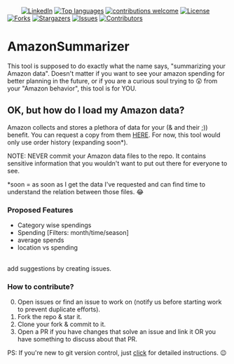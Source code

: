 



&nbsp;&nbsp;&nbsp;&nbsp;&nbsp;&nbsp;&nbsp;
[![LinkedIn](https://img.shields.io/badge/-LinkedIn-black.svg?style=flat-square&logo=linkedin&colorB=555)](https://www.linkedin.com/in/shreyanshdixit/)
[![Top languages](https://img.shields.io/github/languages/top/Zircoz/AmazonSummarizer)](https://github.com/Zircoz/AmazonSummarizer/issues)
[![contributions welcome](https://img.shields.io/badge/contributions-welcome-brightgreen.svg?style=flat)](https://github.com/Zircoz/AmazonSummarizer/issues)
[![License](https://img.shields.io/github/license/Zircoz/AmazonSummarizer?style=flat-square)](https://github.com/Zircoz/AmazonSummarizer/blob/main/LICENSE)
[![Forks](https://img.shields.io/github/forks/Zircoz/AmazonSummarizer.svg?logo=github)](https://github.com/Zircoz/AmazonSummarizer/graphs/contributors)
[![Stargazers](https://img.shields.io/github/stars/Zircoz/AmazonSummarizer.svg?logo=github)](https://github.com/Zircoz/AmazonSummarizer/stargazers)
[![Issues](https://img.shields.io/github/issues/Zircoz/AmazonSummarizer.svg?logo=github)](https://github.com/Zircoz/AmazonSummarizer/issues)
[![Contributors](https://img.shields.io/github/contributors/Zircoz/AmazonSummarizer.svg?logo=github)](https://github.com/Zircoz/AmazonSummarizer/contributors)

# AmazonSummarizer

This tool is supposed to do exactly what the name says, "summarizing your Amazon data". Doesn't matter if you want to see your amazon spending for better planning in the future, or if you are a curious soul trying to 😲 from your "Amazon behavior", this tool is for YOU.

## OK, but how do I load my Amazon data?

Amazon collects and stores a plethora of data for your (& and their ;)) benefit. You can request a copy from them [HERE](https://www.amazon.in/gp/privacycentral/dsar/preview.html). For now, this tool would only use order history (expanding soon*).

NOTE: NEVER commit your Amazon data files to the repo. It contains sensitive information that you wouldn't want to put out there for everyone to see.

*soon = as soon as I get the data I've requested and can find time to understand the relation between those files. 😂

### Proposed Features
- Category wise spendings
- Spending [Filters: month/time/season]
- average spends
- location vs spending
<br>
add suggestions by creating issues.

### How to contribute?

0. Open issues or find an issue to work on (notify us before starting work to prevent duplicate efforts).
1. Fork the repo & star it.
2. Clone your fork & commit to it.
3. Open a PR if you have changes that solve an issue and link it OR you have something to discuss about that PR.

PS: If you're new to git version control, just [click](https://www.digitalocean.com/community/cheatsheets/how-to-use-git-a-reference-guide) for detailed instructions. 😉
